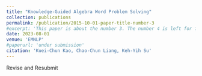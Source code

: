 ```yaml
---
title: "Knowledge-Guided Algebra Word Problem Solving"
collection: publications
permalink: /publication/2015-10-01-paper-title-number-3
#excerpt: 'This paper is about the number 3. The number 4 is left for future work.'
date: 2023-08-01
venue: 'EMNLP'
#paperurl: 'under submission'
citation: 'Kuei-Chun Kao, Chao-Chun Liang, Keh-Yih Su'
---
```


Revise and Resubmit
